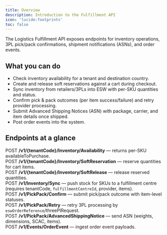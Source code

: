 ```yaml
---
title: Overview
description: Introduction to the Fulfillment API
icon: 'lucide:footprints'
toc: false
---
```



The Logistics Fulfillment <span class="inline-flex items-center rounded-md bg-purple-50 px-2 py-1 text-xs font-medium text-purple-700 inset-ring inset-ring-purple-700/10">API</span> exposes endpoints for inventory operations, 3PL pick/pack confirmations, shipment notifications (ASNs), and order events.

## What you can do

- Check inventory availability for a tenant and destination country.
- Create and release soft reservations against a cart during checkout.
- Sync inventory from retailers/3PLs into ESW with per-SKU quantities and status.
- Confirm pick & pack outcomes (per item success/failure) and retry provider processing.
- Submit Advanced Shipping Notices (ASN) with package, carrier, and item details once shipped.
- Post order events into the system.

## Endpoints at a glance

<span class="inline-flex items-center rounded-md bg-green-50 px-2 py-1 text-xs font-medium text-green-700 inset-ring inset-ring-green-600/20">POST</span> **/v1/{tenantCode}/Inventory/Availability** — returns per-SKU availableToPurchase. <br>
<span class="inline-flex items-center rounded-md bg-green-50 px-2 py-1 text-xs font-medium text-green-700 inset-ring inset-ring-green-600/20">POST</span> **/v1/{tenantCode}/Inventory/SoftReservation** — reserve quantities for cart items. <br>
<span class="inline-flex items-center rounded-md bg-green-50 px-2 py-1 text-xs font-medium text-green-700 inset-ring inset-ring-green-600/20">POST</span> **/v1/{tenantCode}/Inventory/SoftRelease** — release reserved quantities. <br>
<span class="inline-flex items-center rounded-md bg-green-50 px-2 py-1 text-xs font-medium text-green-700 inset-ring inset-ring-green-600/20">POST</span> **/v1/Inventory/Sync** — push stock for SKUs to a fulfillment centre (requires tenantCode, `fulfillmentCentreId`, provider, items). <br>
<span class="inline-flex items-center rounded-md bg-green-50 px-2 py-1 text-xs font-medium text-green-700 inset-ring inset-ring-green-600/20">POST</span> **/v1/PickPack/Confirm** — submit pick/pack outcome with item-level statuses. <br>
<span class="inline-flex items-center rounded-md bg-green-50 px-2 py-1 text-xs font-medium text-green-700 inset-ring inset-ring-green-600/20">POST</span> **/v1/PickPack/Retry** — retry 3PL processing by `eswOrderReference`/threePlRequest. <br>
<span class="inline-flex items-center rounded-md bg-green-50 px-2 py-1 text-xs font-medium text-green-700 inset-ring inset-ring-green-600/20">POST</span> **/v1/PickPack/AdvancedShippingNotice** — send ASN (weights, dimensions, SCAC, items). <br>
<span class="inline-flex items-center rounded-md bg-green-50 px-2 py-1 text-xs font-medium text-green-700 inset-ring inset-ring-green-600/20">POST</span> **/v1/Events/OrderEvent** — ingest order event payloads.
